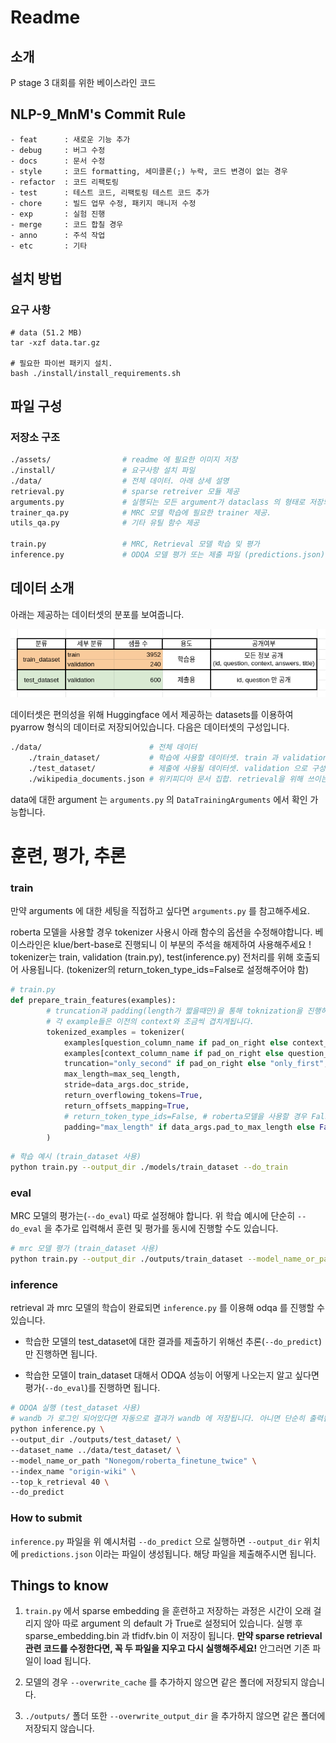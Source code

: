 # Readme

## 소개

P stage 3 대회를 위한 베이스라인 코드 

## NLP-9_MnM's Commit Rule
```
- feat      : 새로운 기능 추가
- debug     : 버그 수정
- docs      : 문서 수정
- style     : 코드 formatting, 세미콜론(;) 누락, 코드 변경이 없는 경우
- refactor  : 코드 리팩토링
- test      : 테스트 코드, 리팩토링 테스트 코드 추가
- chore     : 빌드 업무 수정, 패키지 매니저 수정
- exp       : 실험 진행
- merge     : 코드 합칠 경우
- anno      : 주석 작업
- etc       : 기타
```
## 설치 방법

### 요구 사항

```
# data (51.2 MB)
tar -xzf data.tar.gz

# 필요한 파이썬 패키지 설치. 
bash ./install/install_requirements.sh
```

## 파일 구성


### 저장소 구조

```bash
./assets/                # readme 에 필요한 이미지 저장
./install/               # 요구사항 설치 파일 
./data/                  # 전체 데이터. 아래 상세 설명
retrieval.py             # sparse retreiver 모듈 제공 
arguments.py             # 실행되는 모든 argument가 dataclass 의 형태로 저장되어있음
trainer_qa.py            # MRC 모델 학습에 필요한 trainer 제공.
utils_qa.py              # 기타 유틸 함수 제공 

train.py                 # MRC, Retrieval 모델 학습 및 평가 
inference.py		     # ODQA 모델 평가 또는 제출 파일 (predictions.json) 생성
```

## 데이터 소개

아래는 제공하는 데이터셋의 분포를 보여줍니다.

![데이터 분포](./assets/dataset.png)

데이터셋은 편의성을 위해 Huggingface 에서 제공하는 datasets를 이용하여 pyarrow 형식의 데이터로 저장되어있습니다. 다음은 데이터셋의 구성입니다.

```bash
./data/                        # 전체 데이터
    ./train_dataset/           # 학습에 사용할 데이터셋. train 과 validation 으로 구성 
    ./test_dataset/            # 제출에 사용될 데이터셋. validation 으로 구성 
    ./wikipedia_documents.json # 위키피디아 문서 집합. retrieval을 위해 쓰이는 corpus.
```

data에 대한 argument 는 `arguments.py` 의 `DataTrainingArguments` 에서 확인 가능합니다. 

# 훈련, 평가, 추론

### train

만약 arguments 에 대한 세팅을 직접하고 싶다면 `arguments.py` 를 참고해주세요. 

roberta 모델을 사용할 경우 tokenizer 사용시 아래 함수의 옵션을 수정해야합니다.
베이스라인은 klue/bert-base로 진행되니 이 부분의 주석을 해제하여 사용해주세요 ! 
tokenizer는 train, validation (train.py), test(inference.py) 전처리를 위해 호출되어 사용됩니다.
(tokenizer의 return_token_type_ids=False로 설정해주어야 함)

```python
# train.py
def prepare_train_features(examples):
        # truncation과 padding(length가 짧을때만)을 통해 toknization을 진행하며, stride를 이용하여 overflow를 유지합니다.
        # 각 example들은 이전의 context와 조금씩 겹치게됩니다.
        tokenized_examples = tokenizer(
            examples[question_column_name if pad_on_right else context_column_name],
            examples[context_column_name if pad_on_right else question_column_name],
            truncation="only_second" if pad_on_right else "only_first",
            max_length=max_seq_length,
            stride=data_args.doc_stride,
            return_overflowing_tokens=True,
            return_offsets_mapping=True,
            # return_token_type_ids=False, # roberta모델을 사용할 경우 False, bert를 사용할 경우 True로 표기해야합니다.
            padding="max_length" if data_args.pad_to_max_length else False,
        )
```

```bash
# 학습 예시 (train_dataset 사용)
python train.py --output_dir ./models/train_dataset --do_train
```

### eval

MRC 모델의 평가는(`--do_eval`) 따로 설정해야 합니다.  위 학습 예시에 단순히 `--do_eval` 을 추가로 입력해서 훈련 및 평가를 동시에 진행할 수도 있습니다.

```bash
# mrc 모델 평가 (train_dataset 사용)
python train.py --output_dir ./outputs/train_dataset --model_name_or_path ./models/train_dataset/ --do_eval 
```

### inference

retrieval 과 mrc 모델의 학습이 완료되면 `inference.py` 를 이용해 odqa 를 진행할 수 있습니다.

* 학습한 모델의  test_dataset에 대한 결과를 제출하기 위해선 추론(`--do_predict`)만 진행하면 됩니다. 

* 학습한 모델이 train_dataset 대해서 ODQA 성능이 어떻게 나오는지 알고 싶다면 평가(`--do_eval`)를 진행하면 됩니다.

```bash
# ODQA 실행 (test_dataset 사용)
# wandb 가 로그인 되어있다면 자동으로 결과가 wandb 에 저장됩니다. 아니면 단순히 출력됩니다
python inference.py \
--output_dir ./outputs/test_dataset/ \
--dataset_name ../data/test_dataset/ \
--model_name_or_path "Nonegom/roberta_finetune_twice" \
--index_name "origin-wiki" \
--top_k_retrieval 40 \
--do_predict
```

### How to submit

`inference.py` 파일을 위 예시처럼 `--do_predict` 으로 실행하면 `--output_dir` 위치에 `predictions.json` 이라는 파일이 생성됩니다. 해당 파일을 제출해주시면 됩니다.

## Things to know

1. `train.py` 에서 sparse embedding 을 훈련하고 저장하는 과정은 시간이 오래 걸리지 않아 따로 argument 의 default 가 True로 설정되어 있습니다. 실행 후 sparse_embedding.bin 과 tfidfv.bin 이 저장이 됩니다. **만약 sparse retrieval 관련 코드를 수정한다면, 꼭 두 파일을 지우고 다시 실행해주세요!** 안그러면 기존 파일이 load 됩니다.

2. 모델의 경우 `--overwrite_cache` 를 추가하지 않으면 같은 폴더에 저장되지 않습니다. 

3. `./outputs/` 폴더 또한 `--overwrite_output_dir` 을 추가하지 않으면 같은 폴더에 저장되지 않습니다.